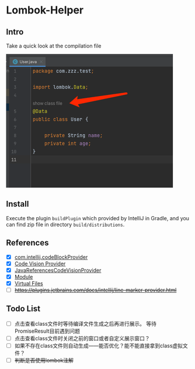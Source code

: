 # Lombok-Helper

## Intro

Take a quick look at the compilation file

![1](./docs/images/img.png)

## Install

Execute the plugin `buildPlugin` which provided by IntelliJ in Gradle, and you can find zip file in directory `build/distributions`.

## References

- [x]  [com.intellij.codeBlockProvider](https://plugins.jetbrains.com/docs/intellij/extension-point-list.html#designerxml)
- [x] [Code Vision Provider](https://plugins.jetbrains.com/docs/intellij/inlay-hints.html#code-vision-provider)
- [x] [JavaReferencesCodeVisionProvider](https://github.com/JetBrains/intellij-community/blob/627cdfebf746e7ec4159830c490566e7c85586de/java/java-impl/src/com/intellij/codeInsight/daemon/impl/JavaReferencesCodeVisionProvider.kt#L14)
- [x] [Module](https://plugins.jetbrains.com/docs/intellij/module.html)
- [x] [Virtual Files](https://plugins.jetbrains.com/docs/intellij/virtual-file.html)
- [ ]  ~~https://plugins.jetbrains.com/docs/intellij/line-marker-provider.html~~

## Todo List

- [ ] 点击查看class文件时等待编译文件生成之后再进行展示。 等待PromiseResult目前遇到问题
- [ ] 点击查看class文件时关闭之前的窗口或者自定义展示窗口？
- [ ] 如果不存在class文件则自动生成——能否优化？能不能直接拿到class虚拟文件？
- [ ] ~~判断是否使用lombok注解~~